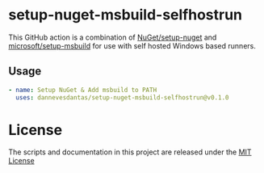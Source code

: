 # setup-nuget-msbuild-selfhostrun
This GitHub action is a combination of [NuGet/setup-nuget](https://github.com/NuGet/setup-nuget) and [microsoft/setup-msbuild](https://github.com/microsoft/setup-msbuild) for use with self hosted Windows based runners.

## Usage

```yml
- name: Setup NuGet & Add msbuild to PATH
  uses: dannevesdantas/setup-nuget-msbuild-selfhostrun@v0.1.0
```

# License

The scripts and documentation in this project are released under the [MIT License](LICENSE)

